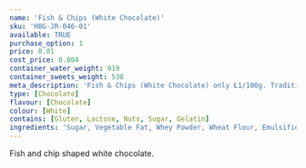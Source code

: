 ```yaml
---
name: 'Fish & Chips (White Chocolate)'
sku: 'HBG-JR-046-01'
available: TRUE
purchase_option: 1
price: 0.01
cost_price: 0.004
container_water_weight: 919
container_sweets_weight: 538
meta_description: 'Fish & Chips (White Chocolate) only Ł1/100g. Traditional sweets and more at Humbugs Confectionery Store. Specialists in satisfying your sweet tooth!'
type: [Chocolate]
flavour: [Chocolate]
colour: [White]
contains: [Gluten, Lactose, Nuts, Sugar, Gelatin]
ingredients: 'Sugar, Vegetable Fat, Whey Powder, Wheat Flour, Emulsifier: Soya Lecithin'
---
```

Fish and chip shaped white chocolate.